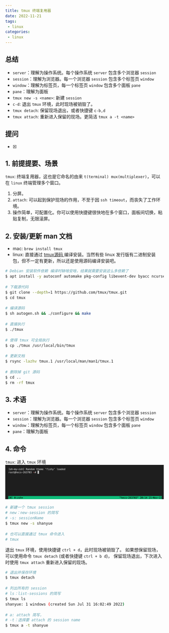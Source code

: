 ```yaml
---
title: tmux 终端复用器
date: 2022-11-21
tags:
 - linux
categories: 
 - linux
---
```



## 总结
- `server`：理解为操作系统。每个操作系统 `server` 包含多个浏览器 `session`
- `session`：理解为浏览器。每一个浏览器 `session` 包含多个标签页 `window`
- `window`：理解为标签页，每一个标签页 `window` 包含多个面板 `pane`
- `pane`：理解为面板
- `tmux new -s <name>`: 新建 `session`
- `c-d`: 退出 `tmux` 环境，此时现场被销毁了。
- `tmux detach`: 保留现场退出，或者快捷键 `c-b,d`
- `tmux attach`: 重新进入保留的现场。更简洁 `tmux a -t <name>`





## 提问
- [x] 





## 1. 前提提要、场景
`tmux`: 终端复用器，这也是它命名的由来 `t(terminal) mux(multiplexer)`，可以在 `linux` 终端管理多个窗口。

1. 分屏。
2. `attach`: 可以起到保护现场的作用，不至于因 `ssh timeout`，而丧失了工作环境。
3. 操作简单，可配置化。你可以使用快捷键很快地在多个窗口，面板间切换，粘贴复制，无限滚屏。


## 2. 安装/更新 man 文档
- mac: `brew install tmux`
- linux: 直接通过 [ tmux源码 ](https://github.com/tmux/tmux) 编译安装。当然有些 linux 发行版有二进制安装包，但不一定有更新，所以还是使用源码编译安装吧。

```bash
# Debian 安装软件依赖 编译时缺啥安啥，结果就需要安装这么多依赖了
$ apt install -y autoconf automake pkg-config libevent-dev byacc ncurses-dev

# 下载源代码
$ git clone --depth=1 https://github.com/tmux/tmux.git
$ cd tmux

# 编译源码
$ sh autogen.sh && ./configure && make

# 直接执行
$ ./tmux 

# 使得 tmux 可全局执行
$ cp ./tmux /usr/local/bin/tmux

# 更新文档
$ rsync -lazhv tmux.1 /usr/local/man/man1/tmux.1

# 删除掉 git 源码
$ cd ..
$ rm -rf tmux
```

## 3. 术语

- `server`：理解为操作系统。每个操作系统 `server` 包含多个浏览器 `session`
- `session`：理解为浏览器。每一个浏览器 `session` 包含多个标签页 `window`
- `window`：理解为标签页，每一个标签页 `window` 包含多个面板 `pane`
- `pane`：理解为面板



## 4. 命令
`tmux`: 进入 `tmux` 环境
![](./35/1.png)

```bash
# 新建一个 tmux session
# new：new-session 的简写
# -s: sessionName
$ tmux new -s shanyue

# 也可以直接通过 tmux 命令进入
# tmux
```

退出 `tmux` 环境，使用快捷键 `ctrl + d`，此时现场被销毁了。
如果想保留现场，可以使用命令 `tmux detach` (或者快捷键 `ctrl + b d`)， 保留现场退出，下次进入时使用 `tmux attach` 重新进入保留的现场。

```bash
# 退出并保存环境
$ tmux detach

# 列出所有的 session
# ls：list-sessions 的简写
$ tmux ls
shanyue: 1 windows (created Sun Jul 31 16:02:49 2022)

# a: attach 简写，
# -t：选择要 attach 的 session name
$ tmux a -t shanyue
```


